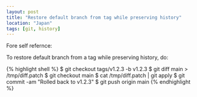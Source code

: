 ```yaml
---
layout: post
title: "Restore default branch from tag while preserving history"
location: "Japan"
tags: [git, history]
---
```


Fore self refernce:

To restore default branch from a tag while preserving history, do:

{% highlight shell %}
$ git checkout tags/v1.2.3 -b v1.2.3
$ git diff main > /tmp/diff.patch
$ git checkout main
$ cat /tmp/diff.patch | git apply
$ git commit -am "Rolled back to v1.2.3"
$ git push origin main
{% endhighlight %}
